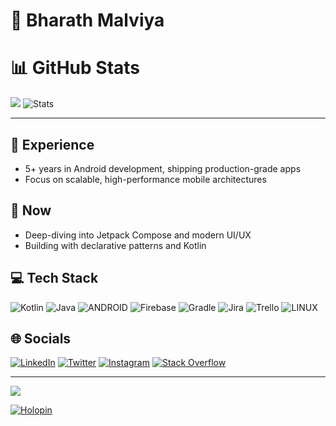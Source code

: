 # 👋 **Bharath Malviya**

# 📊 GitHub Stats
![](https://github-readme-stats.vercel.app/api/top-langs/?username=bharathkmalviya&theme=radical&hide_border=false&include_all_commits=true&count_private=true&layout=compact)
![Stats](https://github-readme-stats-bharathkmalviyas-projects.vercel.app/api?username=BharathKmalviya&show_icons=true&private=true&theme=transparent)

---

## 💼 Experience
- 5+ years in Android development, shipping production-grade apps
- Focus on scalable, high-performance mobile architectures

## 🚀 Now
- Deep-diving into Jetpack Compose and modern UI/UX
- Building with declarative patterns and Kotlin

## 💻 Tech Stack
![Kotlin](https://img.shields.io/badge/kotlin-%230095D5.svg?style=for-the-badge&logo=kotlin&logoColor=white) ![Java](https://img.shields.io/badge/java-%23ED8B00.svg?style=for-the-badge&logo=java&logoColor=white) ![ANDROID](https://img.shields.io/badge/android-%2320232a.svg?style=for-the-badge&logo=android&logoColor=%a4c639) ![Firebase](https://img.shields.io/badge/firebase-%23039BE5.svg?style=for-the-badge&logo=firebase) ![Gradle](https://img.shields.io/badge/Gradle-02303A.svg?style=for-the-badge&logo=Gradle&logoColor=white) ![Jira](https://img.shields.io/badge/jira-%230A0FFF.svg?style=for-the-badge&logo=jira&logoColor=white) ![Trello](https://img.shields.io/badge/Trello-%23026AA7.svg?style=for-the-badge&logo=Trello&logoColor=white) ![LINUX](https://img.shields.io/badge/Linux-FCC624?style=for-the-badge&logo=linux&logoColor=black)

## 🌐 Socials
[![LinkedIn](https://img.shields.io/badge/LinkedIn-%230077B5.svg?logo=linkedin&logoColor=white)](https://www.linkedin.com/in/bharath-k-malviya)
[![Twitter](https://img.shields.io/badge/Twitter-%231DA1F2.svg?logo=Twitter&logoColor=white)](https://twitter.com/BharathKmalviya)
[![Instagram](https://img.shields.io/badge/Instagram-%23E4405F.svg?logo=Instagram&logoColor=white)](https://instagram.com/i27_0_0_i)
[![Stack Overflow](https://img.shields.io/badge/-Stackoverflow-FE7A16?logo=stack-overflow&logoColor=white)](https://stackoverflow.com/users/14477511)

---
[![](https://visitcount.itsvg.in/api?id=bharathkmalviya&icon=2&color=0)](https://visitcount.itsvg.in)

[![Holopin](https://holopin.me/bharathkmalviya)](https://holopin.io/@bharathkmalviya)


